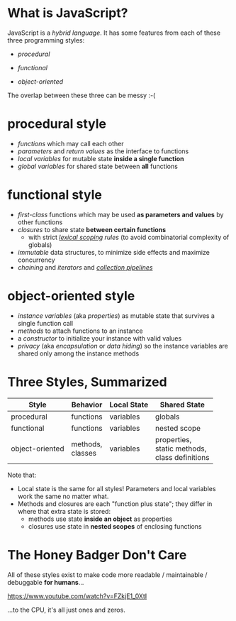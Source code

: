 # What is JavaScript?

JavaScript is a *hybrid language*. It has some features from each of these three programming styles:

* *procedural*

* *functional*

* *object-oriented*

The overlap between these three can be messy :-(

# procedural style

  - *functions* which may call each other
  - *parameters* and *return values* as the interface to functions
  - *local variables* for mutable state **inside a single function**
  - *global variables* for shared state between **all** functions

# functional style

  - *first-class* functions which may be used **as parameters and values** by other functions
  - *closures* to share state **between certain functions**
    - with strict *[lexical scoping](https://whatis.techtarget.com/definition/lexical-scoping-static-scoping) rules* (to avoid combinatorial complexity of globals)
  - *immutable* data structures, to minimize side effects and maximize concurrency
  - *chaining* and *iterators* and *[collection pipelines](https://martinfowler.com/articles/collection-pipeline/)*

# object-oriented style

  - *instance variables* (aka *properties*) as mutable state that survives a single function call
  - *methods* to attach functions to an instance
  - a *constructor* to initialize your instance with valid values
  - *privacy* (aka *encapsulation* or *data hiding*) so the instance variables are shared only among the instance methods

# Three Styles, Summarized

| Style | Behavior | Local State | Shared State |
|-------|-----------|--------------|--------------|
|procedural | functions  | variables    | globals     |
|functional | functions  | variables | nested scope      |
|object-oriented | methods, <br> classes | variables         | properties, <br> static methods, <br> class definitions  |

Note that:

* Local state is the same for all styles! Parameters and local variables work the same no matter what.
* Methods and closures are each "function plus state"; they differ in where that extra state is stored:
  * methods use state **inside an object** as properties
  * closures use state in **nested scopes** of enclosing functions

# The Honey Badger Don't Care

All of these styles exist to make code more readable / maintainable / debuggable **for humans**...

<!VIDEO FZkjE1_0XtI>

<https://www.youtube.com/watch?v=FZkjE1_0XtI>

...to the CPU, it's all just ones and zeros.
 
